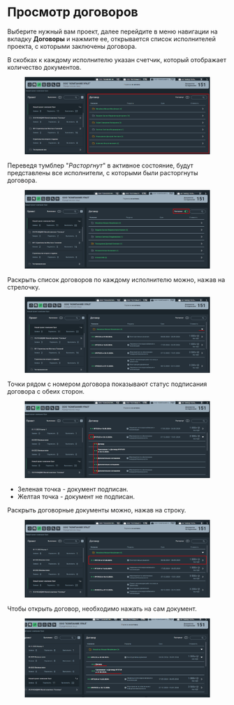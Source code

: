 # Просмотр договоров

Выберите нужный вам проект, далее перейдите в меню навигации на вкладку **Договоры** и нажмите ее, открывается список исполнителей проекта, с которыми заключены договора.

В скобках к каждому исполнителю указан счетчик, который отображает количество документов.

<figure><img src="../.gitbook/assets/image (1823).png" alt=""><figcaption></figcaption></figure>

Переведя тумблер "_Расторгнут_" в активное состояние, будут представлены все исполнители, с которыми были расторгнуты договора.

<figure><img src="../.gitbook/assets/image (1824).png" alt=""><figcaption></figcaption></figure>

Раскрыть список договоров по каждому исполнителю можно, нажав на стрелочку.

<figure><img src="../.gitbook/assets/image (1825).png" alt=""><figcaption></figcaption></figure>

Точки рядом с номером договора показывают статус подписания договора с обеих сторон.

<figure><img src="../.gitbook/assets/image (1827).png" alt=""><figcaption></figcaption></figure>

* Зеленая точка - документ подписан.
* Желтая точка - документ не подписан.

Раскрыть договорные документы можно, нажав на строку.

<figure><img src="../.gitbook/assets/image (1828).png" alt=""><figcaption></figcaption></figure>

Чтобы открыть договор, необходимо нажать на сам документ.

<figure><img src="../.gitbook/assets/image (1830).png" alt=""><figcaption></figcaption></figure>
